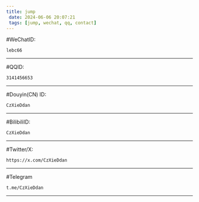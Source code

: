 ```yaml
---
title: jump
 date: 2024-06-06 20:07:21
 tags: [jump, wechat, qq, contact]
---
```


#WeChatID:

```
lebc66
```

---

#QQID: 

```
3141456653
```

---

#Douyin(CN) ID:

```
CzXieDdan
```

---

#BilibiliID:

```
CzXieDdan
```

---

#Twitter/X:

```
https://x.com/CzXieDdan
```

---

#Telegram

```
t.me/CzXieDdan
```

---


